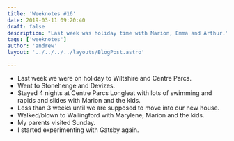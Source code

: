 ```yaml
---
title: 'Weeknotes #16'
date: 2019-03-11 09:20:40
draft: false
description: "Last week was holiday time with Marion, Emma and Arthur."
tags: ['weeknotes']
author: 'andrew'
layout: '../../../../layouts/BlogPost.astro'

---
```

*   Last week we were on holiday to Wiltshire and Centre Parcs.
*   Went to Stonehenge and Devizes.
*   Stayed 4 nights at Centre Parcs Longleat with lots of swimming and rapids and slides with Marion and the kids.
*   Less than 3 weeks until we are supposed to move into our new house.
*   Walked/blown to Wallingford with Marylene, Marion and the kids.
*   My parents visited Sunday.
*   I started experimenting with Gatsby again.
